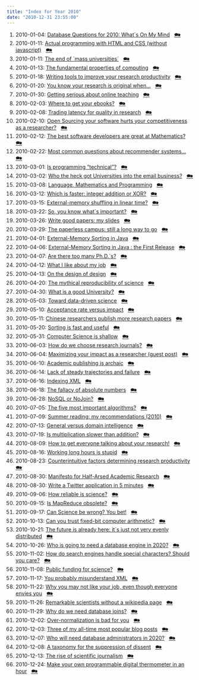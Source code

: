 ```yaml
---
title: "Index for Year 2010"
date: "2010-12-31 23:55:00"
---
```


1. 2010-01-04: [Database Questions for 2010: What´s On My Mind](/lemire/blog/2010/01-04-database-questions-for-2010-whats-on-my-mind) &nbsp; [&#x1F5EA;](/lemire/blog/2010/01-04-comment-database-questions-for-2010-whats-on-my-mind)
2. 2010-01-11: [Actual programming with HTML and CSS (without javascript)](/lemire/blog/2010/01-11-actual-programming-with-html-and-css-without-javascript) &nbsp; [&#x1F5EA;](/lemire/blog/2010/01-11-comment-actual-programming-with-html-and-css-without-javascript)
3. 2010-01-11: [The end of `mass universities´](/lemire/blog/2010/01-11-the-end-of-mass-universities) &nbsp; [&#x1F5EA;](/lemire/blog/2010/01-11-comment-the-end-of-mass-universities)
4. 2010-01-13: [The fundamental properties of computing](/lemire/blog/2010/01-13-the-fundamental-properties-of-computing) &nbsp; [&#x1F5EA;](/lemire/blog/2010/01-13-comment-the-fundamental-properties-of-computing)
5. 2010-01-18: [Writing tools to improve your research productivity](/lemire/blog/2010/01-18-writing-tools-to-improve-your-research-productivity) &nbsp; [&#x1F5EA;](/lemire/blog/2010/01-18-comment-writing-tools-to-improve-your-research-productivity)
6. 2010-01-20: [You know your research is original when&#8230;](/lemire/blog/2010/01-20-you-know-your-research-is-original-when) &nbsp; [&#x1F5EA;](/lemire/blog/2010/01-20-comment-you-know-your-research-is-original-when)
7. 2010-01-30: [Getting serious about online teaching](/lemire/blog/2010/01-30-getting-serious-about-online-teaching) &nbsp; [&#x1F5EA;](/lemire/blog/2010/01-30-comment-getting-serious-about-online-teaching)
8. 2010-02-03: [Where to get your ebooks?](/lemire/blog/2010/02-03-where-to-get-your-ebooks) &nbsp; [&#x1F5EA;](/lemire/blog/2010/02-03-comment-where-to-get-your-ebooks)
9. 2010-02-08: [Trading latency for quality in research](/lemire/blog/2010/02-08-trading-latency-for-quality-in-research) &nbsp; [&#x1F5EA;](/lemire/blog/2010/02-08-comment-trading-latency-for-quality-in-research)
10. 2010-02-10: [Open Sourcing your software hurts your competitiveness as a researcher?](/lemire/blog/2010/02-10-open-sourcing-your-software-hurts-your-competitiveness-as-a-researcher) &nbsp; [&#x1F5EA;](/lemire/blog/2010/02-10-comment-open-sourcing-your-software-hurts-your-competitiveness-as-a-researcher)
11. 2010-02-12: [The best software developers are great at Mathematics?](/lemire/blog/2010/02-12-the-best-software-developers-are-great-at-mathematics) &nbsp; [&#x1F5EA;](/lemire/blog/2010/02-12-comment-the-best-software-developers-are-great-at-mathematics)
12. 2010-02-22: [Most common questions about recommender systems&#8230;](/lemire/blog/2010/02-22-most-common-questions-about-recommender-systems) &nbsp; [&#x1F5EA;](/lemire/blog/2010/02-22-comment-most-common-questions-about-recommender-systems)
13. 2010-03-01: [Is programming &#8220;technical&#8221;?](/lemire/blog/2010/03-01-is-programming-technical) &nbsp; [&#x1F5EA;](/lemire/blog/2010/03-01-comment-is-programming-technical)
14. 2010-03-02: [Who the heck got Universities into the email business?](/lemire/blog/2010/03-02-who-the-heck-got-universities-into-the-email-business) &nbsp; [&#x1F5EA;](/lemire/blog/2010/03-02-comment-who-the-heck-got-universities-into-the-email-business)
15. 2010-03-08: [Language, Mathematics and Programming](/lemire/blog/2010/03-08-language-mathematics-and-programming) &nbsp; [&#x1F5EA;](/lemire/blog/2010/03-08-comment-language-mathematics-and-programming)
16. 2010-03-12: [Which is faster: integer addition or XOR?](/lemire/blog/2010/03-12-which-is-fastest-integer-addition-or-xor) &nbsp; [&#x1F5EA;](/lemire/blog/2010/03-12-comment-which-is-fastest-integer-addition-or-xor)
17. 2010-03-15: [External-memory shuffling in linear time?](/lemire/blog/2010/03-15-external-memory-shuffling-in-linear-time) &nbsp; [&#x1F5EA;](/lemire/blog/2010/03-15-comment-external-memory-shuffling-in-linear-time)
18. 2010-03-22: [So, you know what´s important?](/lemire/blog/2010/03-22-so-you-know-whats-important) &nbsp; [&#x1F5EA;](/lemire/blog/2010/03-22-comment-so-you-know-whats-important)
19. 2010-03-26: [Write good papers: my slides](/lemire/blog/2010/03-26-write-good-papers-my-slides) &nbsp; [&#x1F5EA;](/lemire/blog/2010/03-26-comment-write-good-papers-my-slides)
20. 2010-03-29: [The paperless campus: still a long way to go](/lemire/blog/2010/03-29-the-paperless-campus-still-a-long-way-to-go) &nbsp; [&#x1F5EA;](/lemire/blog/2010/03-29-comment-the-paperless-campus-still-a-long-way-to-go)
21. 2010-04-01: [External-Memory Sorting in Java](/lemire/blog/2010/04-01-external-memory-sorting-in-java) &nbsp; [&#x1F5EA;](/lemire/blog/2010/04-01-comment-external-memory-sorting-in-java)
22. 2010-04-06: [External-Memory Sorting in Java : the First Release](/lemire/blog/2010/04-06-external-memory-sorting-in-java-the-first-release) &nbsp; [&#x1F5EA;](/lemire/blog/2010/04-06-comment-external-memory-sorting-in-java-the-first-release)
23. 2010-04-07: [Are there too many Ph.D.´s?](/lemire/blog/2010/04-07-are-there-too-many-ph-d-s) &nbsp; [&#x1F5EA;](/lemire/blog/2010/04-07-comment-are-there-too-many-ph-d-s)
24. 2010-04-12: [What I like about my job](/lemire/blog/2010/04-12-what-i-like-about-my-job) &nbsp; [&#x1F5EA;](/lemire/blog/2010/04-12-comment-what-i-like-about-my-job)
25. 2010-04-13: [On the design of design](/lemire/blog/2010/04-13-on-the-design-of-design) &nbsp; [&#x1F5EA;](/lemire/blog/2010/04-13-comment-on-the-design-of-design)
26. 2010-04-20: [The mythical reproducibility of science](/lemire/blog/2010/04-20-the-mythical-reproducibility-of-science) &nbsp; [&#x1F5EA;](/lemire/blog/2010/04-20-comment-the-mythical-reproducibility-of-science)
27. 2010-04-30: [What is a good University?](/lemire/blog/2010/04-30-what-is-a-good-university) &nbsp; [&#x1F5EA;](/lemire/blog/2010/04-30-comment-what-is-a-good-university)
28. 2010-05-03: [Toward data-driven science](/lemire/blog/2010/05-03-toward-data-driven-science) &nbsp; [&#x1F5EA;](/lemire/blog/2010/05-03-comment-toward-data-driven-science)
29. 2010-05-10: [Acceptance rate versus impact](/lemire/blog/2010/05-10-acceptance-rate-versus-impact) &nbsp; [&#x1F5EA;](/lemire/blog/2010/05-10-comment-acceptance-rate-versus-impact)
30. 2010-05-11: [Chinese researchers publish more research papers](/lemire/blog/2010/05-11-chinese-publish-more-research-papers-than-americans) &nbsp; [&#x1F5EA;](/lemire/blog/2010/05-11-comment-chinese-publish-more-research-papers-than-americans)
31. 2010-05-20: [Sorting is fast and useful](/lemire/blog/2010/05-20-sorting-is-fast-and-useful) &nbsp; [&#x1F5EA;](/lemire/blog/2010/05-20-comment-sorting-is-fast-and-useful)
32. 2010-05-31: [Computer Science is shallow](/lemire/blog/2010/05-31-computer-science-is-shallow) &nbsp; [&#x1F5EA;](/lemire/blog/2010/05-31-comment-computer-science-is-shallow)
33. 2010-06-03: [How do we choose research journals?](/lemire/blog/2010/06-03-how-do-we-choose-research-journals) &nbsp; [&#x1F5EA;](/lemire/blog/2010/06-03-comment-how-do-we-choose-research-journals)
34. 2010-06-04: [Maximizing your impact as a researcher (guest post)](/lemire/blog/2010/06-04-maximizing-your-impact-as-a-researcher-guest-post) &nbsp; [&#x1F5EA;](/lemire/blog/2010/06-04-comment-maximizing-your-impact-as-a-researcher-guest-post)
35. 2010-06-10: [Academic publishing is archaic](/lemire/blog/2010/06-10-academic-publishing-is-archaic) &nbsp; [&#x1F5EA;](/lemire/blog/2010/06-10-comment-academic-publishing-is-archaic)
36. 2010-06-14: [Lack of steady trajectories and failure](/lemire/blog/2010/06-14-lack-of-steady-trajectories-and-failure) &nbsp; [&#x1F5EA;](/lemire/blog/2010/06-14-comment-lack-of-steady-trajectories-and-failure)
37. 2010-06-16: [Indexing XML](/lemire/blog/2010/06-16-indexing-xml) &nbsp; [&#x1F5EA;](/lemire/blog/2010/06-16-comment-indexing-xml)
38. 2010-06-18: [The fallacy of absolute numbers](/lemire/blog/2010/06-18-the-fallacy-of-absolute-numbers) &nbsp; [&#x1F5EA;](/lemire/blog/2010/06-18-comment-the-fallacy-of-absolute-numbers)
39. 2010-06-28: [NoSQL or NoJoin?](/lemire/blog/2010/06-28-nosql-or-nojoin) &nbsp; [&#x1F5EA;](/lemire/blog/2010/06-28-comment-nosql-or-nojoin)
40. 2010-07-05: [The five most important algorithms?](/lemire/blog/2010/07-05-the-five-most-important-algorithms) &nbsp; [&#x1F5EA;](/lemire/blog/2010/07-05-comment-the-five-most-important-algorithms)
41. 2010-07-09: [Summer reading: my recommendations (2010)](/lemire/blog/2010/07-09-summer-reading-my-recommendations) &nbsp; [&#x1F5EA;](/lemire/blog/2010/07-09-comment-summer-reading-my-recommendations)
42. 2010-07-13: [General versus domain intelligence](/lemire/blog/2010/07-13-general-versus-domain-intelligence) &nbsp; [&#x1F5EA;](/lemire/blog/2010/07-13-comment-general-versus-domain-intelligence)
43. 2010-07-19: [Is multiplication slower than addition?](/lemire/blog/2010/07-19-is-multiplication-slower-than-addition) &nbsp; [&#x1F5EA;](/lemire/blog/2010/07-19-comment-is-multiplication-slower-than-addition)
44. 2010-08-09: [How to get everyone talking about your research!](/lemire/blog/2010/08-09-how-to-get-everyone-talking-about-your-research) &nbsp; [&#x1F5EA;](/lemire/blog/2010/08-09-comment-how-to-get-everyone-talking-about-your-research)
45. 2010-08-16: [Working long hours is stupid](/lemire/blog/2010/08-16-working-long-hours-is-stupid) &nbsp; [&#x1F5EA;](/lemire/blog/2010/08-16-comment-working-long-hours-is-stupid)
46. 2010-08-23: [Counterintuitive factors determining research productivity](/lemire/blog/2010/08-23-counterintuitive-factors-determining-research-productivity) &nbsp; [&#x1F5EA;](/lemire/blog/2010/08-23-comment-counterintuitive-factors-determining-research-productivity)
47. 2010-08-30: [Manifesto for Half-Arsed Academic Research](/lemire/blog/2010/08-30-manifesto-for-half-arsed-academic-research) &nbsp; [&#x1F5EA;](/lemire/blog/2010/08-30-comment-manifesto-for-half-arsed-academic-research)
48. 2010-08-30: [Write a Twitter application in 5 minutes](/lemire/blog/2010/08-30-write-a-twitter-application-in-5-minutes) &nbsp; [&#x1F5EA;](/lemire/blog/2010/08-30-comment-write-a-twitter-application-in-5-minutes)
49. 2010-09-06: [How reliable is science?](/lemire/blog/2010/09-06-how-reliable-is-science) &nbsp; [&#x1F5EA;](/lemire/blog/2010/09-06-comment-how-reliable-is-science)
50. 2010-09-15: [Is MapReduce obsolete?](/lemire/blog/2010/09-15-is-mapreduce-obsolete) &nbsp; [&#x1F5EA;](/lemire/blog/2010/09-15-comment-is-mapreduce-obsolete)
51. 2010-09-17: [Can Science be wrong? You bet!](/lemire/blog/2010/09-17-can-science-be-wrong-you-bet) &nbsp; [&#x1F5EA;](/lemire/blog/2010/09-17-comment-can-science-be-wrong-you-bet)
52. 2010-10-13: [Can you trust fixed-bit computer arithmetic?](/lemire/blog/2010/10-13-can-you-trust-fixed-bit-computer-arithmetic) &nbsp; [&#x1F5EA;](/lemire/blog/2010/10-13-comment-can-you-trust-fixed-bit-computer-arithmetic)
53. 2010-10-21: [The future is already here: it´s just not very evenly distributed](/lemire/blog/2010/10-21-the-future-is-already-here-its-just-not-very-evenly-distributed) &nbsp; [&#x1F5EA;](/lemire/blog/2010/10-21-comment-the-future-is-already-here-its-just-not-very-evenly-distributed)
54. 2010-10-26: [Who is going to need a database engine in 2020?](/lemire/blog/2010/10-26-who-is-going-to-need-a-database-engine-in-2020) &nbsp; [&#x1F5EA;](/lemire/blog/2010/10-26-comment-who-is-going-to-need-a-database-engine-in-2020)
55. 2010-11-02: [How do search engines handle special characters? Should you care?](/lemire/blog/2010/11-02-how-do-search-engines-handle-special-characters-should-you-care) &nbsp; [&#x1F5EA;](/lemire/blog/2010/11-02-comment-how-do-search-engines-handle-special-characters-should-you-care)
56. 2010-11-08: [Public funding for science?](/lemire/blog/2010/11-08-public-funding-for-science) &nbsp; [&#x1F5EA;](/lemire/blog/2010/11-08-comment-public-funding-for-science)
57. 2010-11-17: [You probably misunderstand XML](/lemire/blog/2010/11-17-you-probably-misunderstand-xml) &nbsp; [&#x1F5EA;](/lemire/blog/2010/11-17-comment-you-probably-misunderstand-xml)
58. 2010-11-22: [Why you may not like your job, even though everyone envies you](/lemire/blog/2010/11-22-why-you-may-not-like-your-job-even-though-everyone-envies-you) &nbsp; [&#x1F5EA;](/lemire/blog/2010/11-22-comment-why-you-may-not-like-your-job-even-though-everyone-envies-you)
59. 2010-11-26: [Remarkable scientists without a wikipedia page](/lemire/blog/2010/11-26-remarkable-scientists-without-a-wikipedia-page) &nbsp; [&#x1F5EA;](/lemire/blog/2010/11-26-comment-remarkable-scientists-without-a-wikipedia-page)
60. 2010-11-29: [Why do we need database joins?](/lemire/blog/2010/11-29-why-do-we-need-database-joins) &nbsp; [&#x1F5EA;](/lemire/blog/2010/11-29-comment-why-do-we-need-database-joins)
61. 2010-12-02: [Over-normalization is bad for you](/lemire/blog/2010/12-02-over-normalization-is-bad-for-you) &nbsp; [&#x1F5EA;](/lemire/blog/2010/12-02-comment-over-normalization-is-bad-for-you)
62. 2010-12-03: [Three of my all-time most popular blog posts](/lemire/blog/2010/12-03-three-of-my-all-time-most-popular-blog-posts) &nbsp; [&#x1F5EA;](/lemire/blog/2010/12-03-comment-three-of-my-all-time-most-popular-blog-posts)
63. 2010-12-07: [Who will need database administrators in 2020?](/lemire/blog/2010/12-07-who-will-need-database-administrators-in-2020) &nbsp; [&#x1F5EA;](/lemire/blog/2010/12-07-comment-who-will-need-database-administrators-in-2020)
64. 2010-12-08: [A taxonomy for the suppression of dissent](/lemire/blog/2010/12-08-a-taxonomy-for-the-suppression-of-dissent) &nbsp; [&#x1F5EA;](/lemire/blog/2010/12-08-comment-a-taxonomy-for-the-suppression-of-dissent)
65. 2010-12-13: [The rise of scientific journalism](/lemire/blog/2010/12-13-the-raise-of-scientific-journalism) &nbsp; [&#x1F5EA;](/lemire/blog/2010/12-13-comment-the-raise-of-scientific-journalism)
66. 2010-12-24: [Make your own programmable digital thermometer in an hour](/lemire/blog/2010/12-24-make-your-own-programmable-digital-thermometer-in-an-hour) &nbsp; [&#x1F5EA;](/lemire/blog/2010/12-24-comment-make-your-own-programmable-digital-thermometer-in-an-hour)



